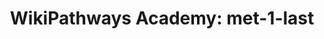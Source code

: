 ---
authors:
- SMBachmann
description: Signaling Pathway Cholesterol
last-edited: 2022-02-06
organisms:
- Homo sapiens
redirect_from:
- /index.php/Pathway:WP5160
- /instance/WP5160
schema-jsonld:
- '@context': https://schema.org/
  '@id': https://wikipathways.github.io/pathways/WP5160.html
  '@type': Dataset
  creator:
    '@type': Organization
    name: WikiPathways
  description: Signaling Pathway Cholesterol
  keywords:
  - IDI1
  - cholesterol
  - Geranyl-PP
  - SC5DL
  - farnesyl pyrophosphate
  - Lanosterin
  - 7-Dehydrocholesterol
  - MSMO1
  - Acetyl-CoA
  - SQLE
  - (S)-2,3-Epoxysqualene
  - isopentenyl pyrophosphate
  - HMG-CoA
  - HMGCR
  - FDPS
  - FDFT1
  - Squalene
  - Lathosterol
  - Mevalonic acid-5P
  - Mevalonic acid
  - MVD
  - PMVK
  - Mevalonic acid 5-pyrophosphate
  - MVK
  - DHCR7
  - CYP51A1
  - Dimethylallyl pyrophosphate
  - HMGCS1
  - LSS
  - NSDHL
  license: CC0
  name: 'WikiPathways Academy: met-1-last'
seo: CreativeWork
title: 'WikiPathways Academy: met-1-last'
wpid: WP5160
---